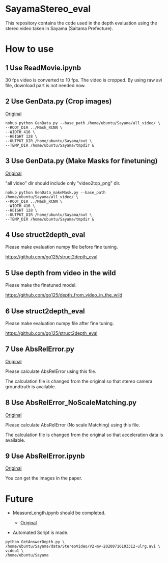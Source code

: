 # SayamaStereo_eval

This repository contains the code used in the depth evaluation using the stereo video taken in Sayama (Saitama Prefecture).

# How to use

## 1 Use ReadMovie.ipynb

30 fps video is converted to 10 fps. The video is cropped. By using raw avi file, download part is not needed now.

## 2 Use GenData.py (Crop images)

[Original](https://github.com/go125/PrepareDataForDFV)

```script
nohup python GenData.py --base_path /home/ubuntu/Sayama/all_video/ \
--ROOT_DIR ../Mask_RCNN \
--WIDTH 416 \
--HEIGHT 128 \
--OUTPUT_DIR /home/ubuntu/Sayama/out \
--TEMP_DIR /home/ubuntu/Sayama/tmpdir &
```

## 3 Use GenData.py (Make Masks for finetuning)

[Original](https://github.com/go125/PrepareDataForDFV)

"all video" dir should include only "video2top_png" dir.

```script
nohup python GenData_makeMask.py --base_path /home/ubuntu/Sayama/all_video/ \
--ROOT_DIR ../Mask_RCNN \
--WIDTH 416 \
--HEIGHT 128 \
--OUTPUT_DIR /home/ubuntu/Sayama/out \
--TEMP_DIR /home/ubuntu/Sayama/tmpdir &
```


## 4 Use struct2depth_eval

Please make evaluation numpy file before fine tuning.

https://github.com/go125/struct2depth_eval

## 5 Use depth from video in the wild

Please make the finetuned model.

https://github.com/go125/depth_from_video_in_the_wild

## 6 Use struct2depth_eval

Please make evaluation numpy file after fine tuning.

https://github.com/go125/struct2depth_eval

## 7 Use AbsRelError.py

[Original](https://github.com/go125/SfmLearner_eval)

Please calculate AbsRelError using this file.

The calculation file is changed from the original so that stereo camera groundtruth is available.

## 8 Use AbsRelError_NoScaleMatching.py

[Original](https://github.com/go125/SfmLearner_eval)

Please calculate AbsRelError (No scale Matching) using this file.

The calculation file is changed from the original so that acceleration data is available.

## 9 Use AbsRelError.ipynb

[Original](https://github.com/go125/SfmLearner_eval)

You can get the images in the paper.

# Future

- MeasureLength.ipynb should be completed.
  - [Original](https://github.com/go125/MeasureLengthTest)

- Automated Script is made.

```
python GetAnswerDepth.py \
/home/ubuntu/Sayama/data/StereoVideo/V2-mv-20200716103312-ulrg.avi \
video1 \
/home/ubuntu/Sayama
```
